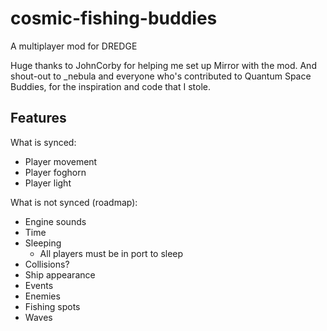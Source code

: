 # cosmic-fishing-buddies
A multiplayer mod for DREDGE

Huge thanks to JohnCorby for helping me set up Mirror with the mod. And shout-out to _nebula and everyone who's contributed to Quantum Space Buddies, for the inspiration and code that I stole.


## Features

What is synced:
- Player movement
- Player foghorn
- Player light

What is not synced (roadmap):
- Engine sounds
- Time
- Sleeping
  - All players must be in port to sleep
- Collisions?
- Ship appearance
- Events
- Enemies
- Fishing spots 
- Waves

